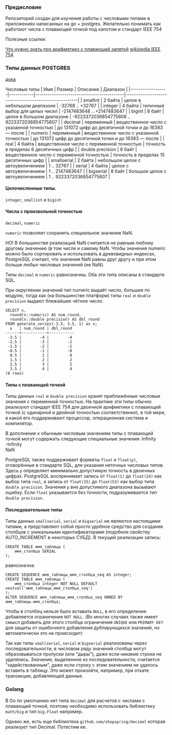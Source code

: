 ### Предисловие

Репозиторий создан для изучения работы с числовыми типами в приложениях написанных на go + postgres.
Желательно понимать как работают числа с плавающей точкой под капотом и стандарт IEEE 754  

Полезные ссылки:

[Что нужно знать про арифметику с плавающей запятой](https://habr.com/ru/post/112953/)
[wikipedia IEEE 754](https://ru.wikipedia.org/wiki/IEEE_754-2008)

### Типы данных POSTGRES

[дока](https://postgrespro.ru/docs/postgresql/10/datatype-numeric)

 Числовые типы
| Имя              | Размер     | Описание                                  | Диапазон                                              |
|------------------|------------|-------------------------------------------|-------------------------------------------------------|
| smallint         | 2 байта    | целое в небольшом диапазоне               | -32768 .. +32767                                      |
| integer          | 4 байта    | типичный выбор для целых чисел            | -2147483648 .. +2147483647                            |
| bigint           | 8 байт     | целое в большом диапазоне                 | -9223372036854775808 .. 9223372036854775807           |
| decimal          | переменный | вещественное число с указанной точностью  | до 131072 цифр до десятичной точки и до 16383 — после |
| numeric          | переменный | вещественное число с указанной точностью  | до 131072 цифр до десятичной точки и до 16383 — после |
| real             | 4 байта    | вещественное число с переменной точностью | точность в пределах 6 десятичных цифр                 |
| double precision | 8 байт     | вещественное число с переменной точностью | точность в пределах 15 десятичных цифр                |
| smallserial      | 2 байта    | небольшое целое с автоувеличением         | 1 .. 32767                                            |
| serial           | 4 байта    | целое с автоувеличением                   | 1 .. 2147483647                                       |
| bigserial        | 8 байт     | большое целое с автоувеличением           | 1 .. 9223372036854775807                              |

#### Целочисленные типы.
`integer`, `smallint` и `bigint`

#### Числа с произвольной точностью
`decimal`, `numeric`

`numeric` позволяет сохранить специальное значение NaN.

НО! В большинстве реализаций NaN считается не равным любому другому значению (в том числе и самому NaN. Чтобы значения numeric можно было сортировать и использовать в древовидных индексах, PostgreSQL считает, что значения NaN равны друг другу и при этом больше любых числовых значений (не NaN).

Типы `decimal` и `numeric` равнозначны. Оба эти типа описаны в стандарте SQL.

При округлении значений тип numeric выдаёт число, большее по модулю, тогда как (на большинстве платформ) типы `real` и `double precision` выдают ближайшее чётное число.

```
SELECT x,
  round(x::numeric) AS num_round,
  round(x::double precision) AS dbl_round
FROM generate_series(-3.5, 3.5, 1) as x;
  x   | num_round | dbl_round
------+-----------+-----------
 -3.5 |        -4 |        -4
 -2.5 |        -3 |        -2
 -1.5 |        -2 |        -2
 -0.5 |        -1 |        -0
  0.5 |         1 |         0
  1.5 |         2 |         2
  2.5 |         3 |         2
  3.5 |         4 |         4
(8 rows)
```

####  Типы с плавающей точкой

Типы данных `real` и `double precision` хранят приближённые числовые значения с переменной точностью. На практике эти типы обычно реализуют стандарт IEEE 754 для двоичной арифметики с плавающей точкой (с одинарной и двойной точностью соответственно), в той мере, в какой его поддерживают процессор, операционная система и компилятор.

В дополнение к обычным числовым значениям типы с плавающей точкой могут содержать следующие специальные значения:
Infinity  
-Infinity  
NaN  

PostgreSQL также поддерживает форматы `float` и `float(p)`, оговорённые в стандарте SQL, для указания неточных числовых типов. Здесь `p` определяет минимально допустимую точность в двоичных цифрах. PostgreSQL воспринимает запись от `float(1)` до `float(24)` как выбор типа `real`, а запись от `float(25)` до `float(53)` как выбор типа `double precision`. Значения `p` вне допустимого диапазона вызывают ошибку. Если `float` указывается без точности, подразумевается тип `double precision`.

#### Последовательные типы

Типы данных `smallserial`, `serial` и `bigserial` не являются настоящими типами, а представляют собой просто удобное средство для создания столбцов с уникальными идентификаторами (подобное свойству AUTO_INCREMENT в некоторых СУБД). В текущей реализации запись: 

```
CREATE TABLE имя_таблицы (
    имя_столбца SERIAL
);
```

равнозначна:

```
CREATE SEQUENCE имя_таблицы_имя_столбца_seq AS integer;
CREATE TABLE имя_таблицы (
    имя_столбца integer NOT NULL DEFAULT nextval('имя_таблицы_имя_столбца_seq')
);
ALTER SEQUENCE имя_таблицы_имя_столбца_seq OWNED BY имя_таблицы.имя_столбца;
```

Чтобы в столбец нельзя было вставить `NULL`, в его определение добавляется ограничение `NOT NULL`. (Во многих случаях также имеет смысл добавить для этого столбца ограничения `UNIQUE` или `PRIMARY KEY` для защиты от ошибочного добавления дублирующихся значений, но автоматически это не происходит)

Так как типы `smallserial`, `serial` и `bigserial` реализованы через последовательности, в числовом ряду значений столбца могут образовываться пропуски (или "дыры"), даже если никакие строки не удалялись. Значение, выделенное из последовательности, считается "задействованным", даже если строку с этим значением не удалось вставить в таблицу. Это может произойти, например, при откате транзакции, добавляющей данные.

### Golang

В Go по умолчанию нет типа `decimal` для расчетов с числами с плавающей точкой, поэтому необходимо использовать библиотеку `math/big` и тип `big.Float` например.

Однако же, есть еще библиотека `github.com/shopspring/decimal` которая реализует тип Decimal. Потестим ее.




